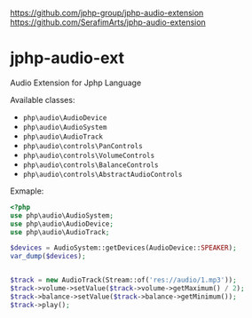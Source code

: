 https://github.com/jphp-group/jphp-audio-extension   
https://github.com/SerafimArts/jphp-audio-extension

jphp-audio-ext
==================

Audio Extension for Jphp Language

Available classes:
- `php\audio\AudioDevice`
- `php\audio\AudioSystem`
- `php\audio\AudioTrack`
- `php\audio\controls\PanControls`
- `php\audio\controls\VolumeControls`
- `php\audio\controls\BalanceControls`
- `php\audio\controls\AbstractAudioControls`


Exmaple:

```php
<?php
use php\audio\AudioSystem;
use php\audio\AudioDevice;
use php\audio\AudioTrack;

$devices = AudioSystem::getDevices(AudioDevice::SPEAKER);
var_dump($devices);


$track = new AudioTrack(Stream::of('res://audio/1.mp3'));
$track->volume->setValue($track->volume->getMaximum() / 2);
$track->balance->setValue($track->balance->getMinimum());
$track->play();
```
